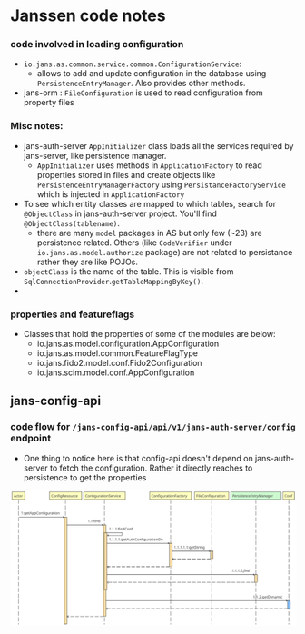 # Janssen code notes

### code involved in loading configuration

- `io.jans.as.common.service.common.ConfigurationService`:
  - allows to add and update configuration in the database using `PersistenceEntryManager`. Also provides other methods.
- jans-orm : `FileConfiguration` is used to read configuration from property files

### Misc notes:

- jans-auth-server `AppInitializer` class loads all the services required by jans-server, like persistence manager.
  - `AppInitializer` uses methods in `ApplicationFactory` to read properties stored in files and create objects like `PersistenceEntryManagerFactory` using `PersistanceFactoryService` which is injected in `ApplicationFactory`
- To see which entity classes are mapped to which tables, search for `@ObjectClass` in jans-auth-server project. You'll find `@ObjectClass(tablename)`.
  - there are many `model` packages in AS but only few (~23) are persistence related. Others (like `CodeVerifier` under `io.jans.as.model.authorize` package) are not related to persistance rather they are like POJOs.
- `objectClass` is the name of the table. This is visible from `SqlConnectionProvider`.`getTableMappingByKey()`.
- 

### properties and featureflags

- Classes that hold the properties of some of the modules are below:
  - io.jans.as.model.configuration.AppConfiguration
  - io.jans.as.model.common.FeatureFlagType
  - io.jans.fido2.model.conf.Fido2Configuration
  - io.jans.scim.model.conf.AppConfiguration

## jans-config-api

### code flow for `/jans-config-api/api/v1/jans-auth-server/config` endpoint

- One thing to notice here is that config-api doesn't depend on jans-auth-server to fetch the configuration. Rather it directly reaches to persistence to get the properties

![](../../../images/janssen-code-notes/ConfigResource_getAppConfiguration.svg)